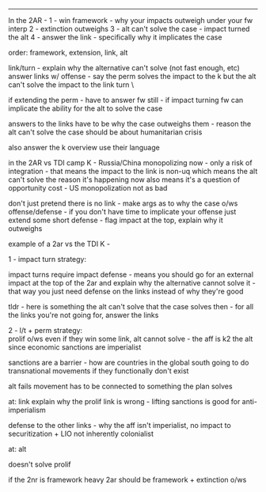 

----

In the 2AR - 
1 - win framework - why your impacts outweigh under your fw interp
2 - extinction outweighs
3 - alt can't solve the case - impact turned the alt
4 - answer the link - specifically why it implicates the case

order: 
framework, extension, link, alt

link/turn - explain why the alternative can't solve (not fast enough, etc)
answer links w/ offense - say the perm solves the impact to the k but the alt can't solve the impact to the link turn \

if extending the perm - have to answer fw still - if impact turning fw can implicate the ability for the alt to solve the case

answers to the links have to be why the case outweighs them - reason the alt can't solve the case should be about humanitarian crisis

also answer the k overview
use their language 

in the 2AR vs TDI camp K - Russia/China monopolizing now - only a risk of integration - that means the impact to the link is non-uq which means the alt can't solve the reason it's happening now
also means it's a question of opportunity cost - US monopolization not as bad

don't just pretend there is no link - make args as to why the case o/ws
offense/defense - if you don't have time to implicate your offense just extend some short defense - flag impact at the top, explain why it outweighs

example of a 2ar vs the TDI K - 

1 - impact turn strategy:

impact turns require impact defense - means you should go for an external impact at the top of the 2ar and explain why the alternative cannot solve it - that way you just need defense on the links instead of why they're good

tldr - here is something the alt can't solve that the case solves 
then - for all the links you're not going for, answer the links

2 - l/t + perm strategy:
\
prolif o/ws even if they win some link, alt cannot solve - the aff is k2 the alt since economic sanctions are imperialist

sanctions are a barrier - how are countries in the global south going to do transnational movements if they functionally don't exist

alt fails movement has to be connected to something the plan solves

at: link
explain why the prolif link is wrong - lifting sanctions is good for anti-imperialism

defense to the other links - why the aff isn't imperialist, no impact to securitization + LIO not inherently colonialist

at: alt

doesn't solve prolif


if the 2nr is framework heavy 2ar should be framework + extinction o/ws